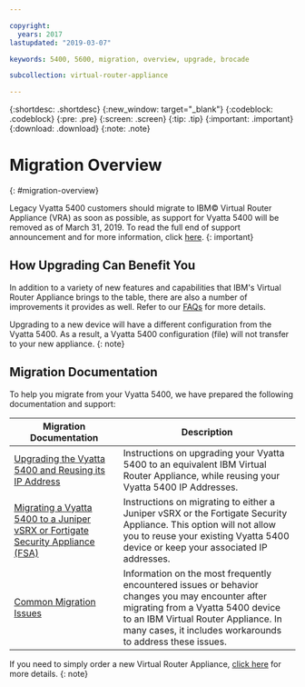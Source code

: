 ```yaml
---

copyright:
  years: 2017
lastupdated: "2019-03-07"

keywords: 5400, 5600, migration, overview, upgrade, brocade

subcollection: virtual-router-appliance

---
```


{:shortdesc: .shortdesc}
{:new_window: target="_blank"}
{:codeblock: .codeblock}
{:pre: .pre}
{:screen: .screen}
{:tip: .tip}
{:important: .important}
{:download: .download}
{:note: .note}

# Migration Overview
{: #migration-overview}

Legacy Vyatta 5400 customers should migrate to IBM© Virtual Router Appliance (VRA) as soon as possible, as support for Vyatta 5400 will be removed as of March 31, 2019. To read the full end of support announcement and for more information, click [here](/docs/infrastructure/virtual-router-appliance?topic=virtual-router-appliance-vyatta-5400-end-of-support-announcement).
{: important}

## How Upgrading Can Benefit You

In addition to a variety of new features and capabilities that IBM's Virtual Router Appliance brings to the table, there are also a number of improvements it provides as well. Refer to our [FAQs](/docs/infrastructure/virtual-router-appliance?topic=virtual-router-appliance-faqs-for-ibm-virtual-router-appliance#what-improvements-does-the-virtual-router-appliance-vyatta-5600-have-over-the-vyatta-5400-) for more details.

Upgrading to a new device will have a different configuration from the Vyatta 5400. As a result, a Vyatta 5400 configuration (file) will not transfer to your new appliance.
{: note}

## Migration Documentation

To help you migrate from your Vyatta 5400, we have prepared the following documentation and support:

| Migration Documentation | Description |
| ------------- | ------------- |
| [Upgrading the Vyatta 5400 and Reusing its IP Address](/docs/infrastructure/virtual-router-appliance?topic=virtual-router-appliance-upgrading-the-vyatta-5400-and-reusing-its-ip-addresses) | Instructions on upgrading your Vyatta 5400 to an equivalent IBM Virtual Router Appliance, while reusing your Vyatta 5400 IP Addresses. |
| [Migrating a Vyatta 5400 to a Juniper vSRX or Fortigate Security Appliance (FSA)](/docs/infrastructure/virtual-router-appliance?topic=virtual-router-appliance-migrating-a-vyatta-5400-to-a-juniper-vsrx-or-fortigate-security-appliance-fsa-) | Instructions on migrating to either a Juniper vSRX or the Fortigate Security Appliance. This option will not allow you to reuse your existing Vyatta 5400 device or keep your associated IP addresses. |
| [Common Migration Issues](/docs/infrastructure/virtual-router-appliance?topic=virtual-router-appliance-vyatta-5400-common-migration-issues)  | Information on the most frequently encountered issues or behavior changes you may encounter after migrating from a Vyatta 5400 device to an IBM Virtual Router Appliance. In many cases, it includes workarounds to address these issues. |

If you need to simply order a new Virtual Router Appliance, [click here](/docs/infrastructure/virtual-router-appliance?topic=virtual-router-appliance-getting-started-with-ibm-virtual-router-appliance) for more details.
{: note}
